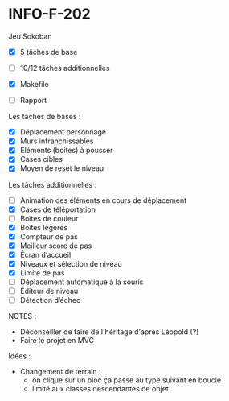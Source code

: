 # INFO-F-202
Jeu Sokoban

- [X] 5 tâches de base
- [ ] 10/12 tâches additionnelles
- [X] Makefile
- [ ] Rapport


Les tâches de bases :
- [X] Déplacement personnage
- [X] Murs infranchissables
- [X] Eléments (boites) à pousser
- [X] Cases cibles
- [X] Moyen de reset le niveau

Les tâches additionnelles :
- [ ] Animation des éléments en cours de déplacement
- [X] Cases de téléportation
- [ ] Boites de couleur
- [X] Boîtes légères
- [X] Compteur de pas
- [X] Meilleur score de pas
- [X] Écran d’accueil
- [X] Niveaux et sélection de niveau
- [X] Limite de pas
- [ ] Déplacement automatique à la souris
- [ ] Éditeur de niveau
- [ ] Détection d’échec

NOTES : 
- Déconseiller de faire de l'héritage d'après Léopold (?)
- Faire le projet en MVC


Idées :
- Changement de terrain :
  - on clique sur un bloc ça passe au type suivant en boucle
  - limité aux classes descendantes de objet
